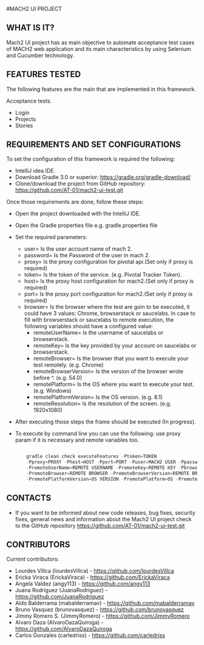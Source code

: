 #MACH2 UI PROJECT

WHAT IS IT?
------------

Mach2 UI project has as main objective to automate acceptance test cases of MACH2 web application
and its main characteristics by using Selenium and Cucumber technology.

FEATURES TESTED
---------------

The following features are the main that are implemented in this framework.

   Acceptance tests.

   - Login
   - Projects
   - Stories

REQUIREMENTS AND SET CONFIGURATIONS
-----------------------------------

To set the configuration of this framework is required the following:

   - IntelliJ idea IDE.
   - Download Gradle 3.0 or superior: https://gradle.org/gradle-download/
   - Clone/download the project from GitHub repository: https://github.com/AT-01/mach2-ui-test.git

 Once those requirements are done, follow these steps:

   - Open the project downloaded with the IntelliJ IDE.
   - Open the Gradle properties file e.g. gradle.properties file
   - Set the required parameters:
       * user= Is the user account name of mach 2.
       * password= Is the Password of the user in mach 2.
       * proxy= Is the proxy configuration for pivotal api.(Set only if proxy is required)
       * token= Is the token of the service. (e.g. Pivotal Tracker Token).
       * host= Is the proxy host configuration for mach2.(Set only if proxy is required)
       * port= Is the proxy port configuration for mach2.(Set only if proxy is required)
       * browser= Is the browser where the test are goin to be executed, it could have 3 values: Chrome, browserstack or saucelabs.
          In case to fill with browserstack or saucelabs to remote execution, the following variables should have a configured value:
          - remoteUserName= Is the username of saucelabs or browserstack.
          - remoteKey= Is the key provided by your account on saucelabs or browserstack.
          - remoteBrowser= Is the browser that you want to execute your test remotely. (e.g. Chrome)
          - remoteBrowserVersion= Is the version of the browser wrote before ^. (e.g. 54.0)
          - remotePlatform= Is the OS where you want to execute your test. (e.g. Windows)
          - remotePlatformVersion= Is the OS version. (e.g. 8.1)
          - remoteResolution= Is the resolution of the screen. (e.g. 1920x1080)
   - After executing those steps the frame should be executed (In progress).
   - To execute by command line you can use the following: use proxy param if it is necessary and remote variables too.

       ```javascript

           gradle clean check executeFeatures -Ptoken=TOKEN
           -Pproxy=PROXY -Phost=HOST -Pport=PORT -Puser=MACH2 USER -Ppassword=MACH2 PASSWORD
           -PremoteUserName=REMOTE USERNAME -PremoteKey=REMOTE KEY -Pbrowser=BROWSER(COULD BE REMOTE AS BROWSERSTACK OR SAUCELABS)
           -PremoteBrowser=REMOTE BROWSER -PremoteBrowserVersion=REMOTE BROWSER VERSION
           -PremotePlatformVersion=OS VERSION -PremotePlatform=OS -PremoteResolution=RESOLUTION
       ```



CONTACTS
--------

   - If you want to be informed about new code releases, bug fixes,
     security fixes, general news and information about the Mach2 UI project
     check to the GitHub repository
     https://github.com/AT-01/mach2-ui-test.git

CONTRIBUTORS
------------

Current contributors:

   - Lourdes Villca (lourdesVillca) - https://github.com/lourdesVillca
   - Ericka Viraca (ErickaViraca) - https://github.com/ErickaViraca
   - Angela Valdez (angy113) - https://github.com/angy113
   - Juana Rodriguez (JuanaRodriguez) - https://github.com/JuanaRodriguez
   - Aldo Balderrama (mabalderramav) - https://github.com/mabalderramav
   - Bruno Vasquez (brunovasquez) - https://github.com/brunovasquez
   - Jimmy Romero S. (JimmyRomero) - https://github.com/JimmyRomero
   - Alvaro Daza (AlvaroDazaQuiroga) - https://github.com/AlvaroDazaQuiroga
   - Carlos Gonzales (carledriss) - https://github.com/carledriss